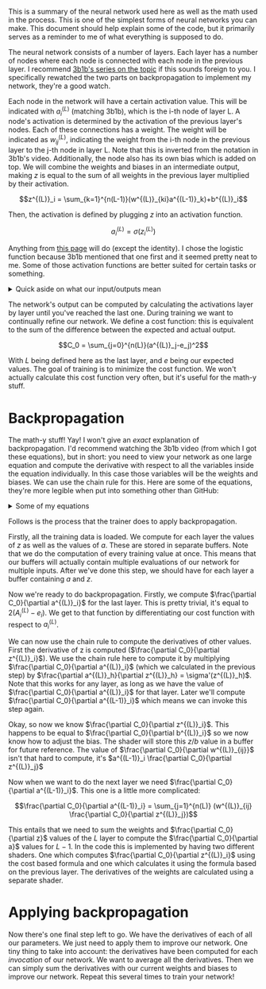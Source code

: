 This is a summary of the neural network used here as well as the math used in the process. This is one of the simplest forms of neural networks you can make. This document should help explain some of the code, but it primarily serves as a reminder to me of what everything is supposed to do.

The neural network consists of a number of layers. Each layer has a number of nodes where each node is connected with each node in the previous layer. I recommend [3b1b's series on the topic](https://www.youtube.com/watch?v=aircAruvnKk&list=PLZHQObOWTQDNU6R1_67000Dx_ZCJB-3pi) if this sounds foreign to you. I specifically rewatched the two parts on backpropagation to implement my network, they're a good watch.

Each node in the network will have a certain activation value. This will be indicated with $`a^{(L)}_i`$ (matching 3b1b), which is the i-th node of layer L. A node's activation is determined by the activation of the previous layer's nodes. Each of these connections has a weight. The weight will be indicated as $`w^{(L)}_{ij}`$, indicating the weight from the i-th node in the previous layer to the j-th node in layer L. Note that this is inverted from the notation in 3b1b's video. Additionally, the node also has its own bias which is added on top. We will combine the weights and biases in an intermediate output, making $z$ is equal to the sum of all weights in the previous layer multiplied by their activation.
```math
z^{(L)}_i = \sum_{k=1}^{n(L-1)}(w^{(L)}_{ki}a^{(L-1)}_k)+b^{(L)}_i
```
Then, the activation is defined by plugging $z$ into an activation function.
```math
a^{(L)}_i = \sigma(z^{(L)}_i)
```
Anything from [this page](https://en.wikipedia.org/wiki/Activation_function) will do (except the identity). I chose the logistic function because 3b1b mentioned that one first and it seemed pretty neat to me. Some of those activation functions are better suited for certain tasks or something.

<details>
<summary>Quick aside on what our input/outputs mean</summary>
For this network, the last layer should contain three nodes containing the output colour (in OkLab, coz we're fancy). For the input, we have a fixed number of nodes. Each character from the input is converted to a number and the rest of the nodes are set to zero. This would be equivalent to padding out the input string to have a fixed number of characters.
</details>

The network's output can be computed by calculating the activations layer by layer until you've reached the last one. During training we want to continually refine our network. We define a cost function: this is equivalent to the sum of the difference between the expected and actual output.
```math
C_0 = \sum_{j=0}^{n(L)}(a^{(L)}_j-e_j)^2
```
With $L$ being defined here as the last layer, and $e$ being our expected values. The goal of training is to minimize the cost function. We won't actually calculate this cost function very often, but it's useful for the math-y stuff.

# Backpropagation

The math-y stuff! Yay! I won't give an *exact* explanation of backpropagation. I'd recommend watching the 3b1b video (from which I got these equations), but in short: you need to view your network as one large equation and compute the derivative with respect to all the variables inside the equation individually. In this case those variables will be the weights and biases. We can use the chain rule for this. Here are some of the equations, they're more legible when put into something other than GitHub:

<details>
<summary>Some of my equations</summary>

Please put these into some latex renderer like [this one](https://latexeditor.lagrida.com/). GitHub doesn't like it.

```
C_0 = \sum_{j=0}^{\abs{L}}(a^{(L)}_j-e_j)^2 \\
z^{(L)}_j = \sum_{k=0}^{|L-1|}(w^{(L)}_{kj}a^{(L-1)}_k)+b^{(L)}_j \\
a^{(L)}_j = \sigma(z^{(L)}_j) \\
\text{We want: the derivative of $C_0$ with respect to $w^{(L)}_{kj}$, $b^{(L)}_j$ and $a^{(L-1)}_k$}\\
\pdv{C_0}{a^{(L)}_h} = 2(a^{(L)}_h-e_h) \\
\pdv{a^{(L)}_h}{z^{(L)}_h} = \sigma'(z^{(L)}_h)\\

\hspace{13cm} \text{Derivative to $w^{(L)}_{kj}$}\\
\pdv{z^{(L)}_j}{w^{(L)}_{kj}}=a^{(L-1)}_k\\
\pdv{C_0}{w^{(L)}_{kh}} = \pdv{z^{(L)}_h}{w^{(L)}_{kh}}\pdv{a^{(L)}_h}{z^{(L)}_h}\pdv{C_0}{a^{(L)}_h} = a^{(L-1)}_k\sigma'(z^{(L)}_h)2(a^{(L)}_h-e_h)\\

\hspace{13cm} \text{Derivative to $b^{(L)}_j$}\\
\pdv{z^{(L)}_j}{b^{(L)}_{j}}=1\\
\pdv{C_0}{b^{(L)}_{h}} = \pdv{z^{(L)}_h}{b^{(L)}_h}\pdv{a^{(L)}_h}{z^{(L)}_h}\pdv{C_0}{a^{(L)}_h} = \sigma'(z^{(L)}_h)2(a^{(L)}_h-e_h)\\

\hspace{13cm} \text{Derivative to $a^{(L-1)}_k$}\\
\pdv{C_0}{a^{(L-1)}_k} = \sum_{h=0}^{n_L-1}\pdv{z^{(L)}_h}{a^{(L-1)}_k}\pdv{a^{(L)}_h}{z^{(L)}_h}\pdv{C_0}{a^{(L)}_h} \\
\pdv{z^{(L)}_j}{a^{(L-1)}_k}=w^{(L)}_{kj} \\
\pdv{C_0}{a^{(L-1)}_k} = \sum_{h=0}^{n_L-1}w^{(L)}_{kh}\sigma'(z^{(L)}_h)2(a^{(L)}_h-e_h)
```

</details>

Follows is the process that the trainer does to apply backpropagation.

Firstly, all the training data is loaded. We compute for each layer the values of $z$ as well as the values of $a$. These are stored in separate buffers. Note that we do the computation of every training value at once. This means that our buffers will actually contain multiple evaluations of our network for multiple inputs. After we've done this step, we should have for each layer a buffer containing $a$ and $z$.

Now we're ready to do backpropagation. Firstly, we compute $`\frac{\partial C_0}{\partial a^{(L)}_i}`$ for the last layer.
This is pretty trivial, it's equal to $`2(A^{(L)}_i-e_i)`$. We get to that function by differentiating our cost function with respect to $`a^{(L)}_i`$.

We can now use the chain rule to compute the derivatives of other values. First the derivative of z is computed ($`\frac{\partial C_0}{\partial z^{(L)}_i}`$). We use the chain rule here to compute it by multiplying $`\frac{\partial C_0}{\partial a^{(L)}_i}`$ (which we calculated in the previous step) by $`\frac{\partial a^{(L)}_h}{\partial z^{(L)}_h} = \sigma'(z^{(L)}_h)`$. Note that this works for any layer, as long as we have the value of $`\frac{\partial C_0}{\partial a^{(L)}_i}`$ for that layer. Later we'll compute $`\frac{\partial C_0}{\partial a^{(L-1)}_i}`$ which means we can invoke this step again.

Okay, so now we know $`\frac{\partial C_0}{\partial z^{(L)}_i}`$. This happens to be equal to $`\frac{\partial C_0}{\partial b^{(L)}_i}`$ so we now know how to adjust the bias. The shader will store this $z$/$b$ value in a buffer for future reference.
The value of $`\frac{\partial C_0}{\partial w^{(L)}_{ij}}`$ isn't that hard to compute, it's $`a^{(L-1)}_i \frac{\partial C_0}{\partial z^{(L)}_j}`$

Now when we want to do the next layer we need $`\frac{\partial C_0}{\partial a^{(L-1)}_i}`$. This one is a little more complicated:

```math
\frac{\partial C_0}{\partial a^{(L-1)}_i} = \sum_{j=1}^{n(L)} (w^{(L)}_{ij} \frac{\partial C_0}{\partial z^{(L)}_j})
```

This entails that we need to sum the weights and $`\frac{\partial C_0}{\partial z}`$ values of the $L$ layer to compute the $`\frac{\partial C_0}{\partial a}`$ values for $L-1$. In the code this is implemented by having two different shaders. One which computes $`\frac{\partial C_0}{\partial z^{(L)}_i}`$ using the cost based formula and one which calculates it using the formula based on the previous layer. The derivatives of the weights are calculated using a separate shader.

# Applying backpropagation

Now there's one final step left to go. We have the derivatives of each of all our parameters. We just need to apply them to improve our network. One tiny thing to take into account: the derivatives have been computed for each *invocation* of our network. We want to average all the derivatives. Then we can simply sum the derivatives with our current weights and biases to improve our network. Repeat this several times to train your network!
